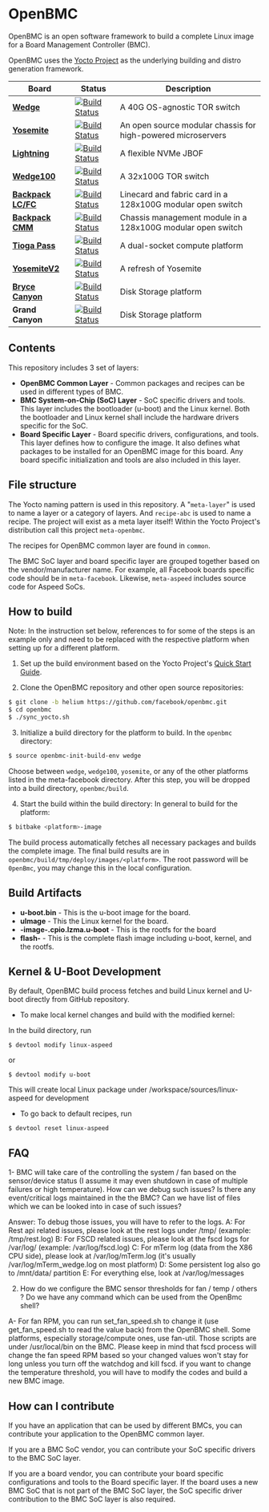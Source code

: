 # OpenBMC

OpenBMC is an open software framework to build a complete Linux image for a Board Management Controller (BMC).

OpenBMC uses the [Yocto Project](https://www.yoctoproject.org) as the underlying building and distro generation framework.

| Board | Status | Description |
|-------|--------|-------------|
[**Wedge**](https://code.facebook.com/posts/681382905244727/introducing-wedge-and-fboss-the-next-steps-toward-a-disaggregated-network/) | [![Build Status](https://circleci.com/gh/facebook/openbmc.svg)](https://circleci.com/gh/facebook/openbmc) | A 40G OS-agnostic TOR switch
[**Yosemite**](https://code.facebook.com/posts/1616052405274961/introducing-yosemite-the-first-open-source-modular-chassis-for-high-powered-microservers-) | [![Build Status](https://circleci.com/gh/facebook/openbmc.svg)](https://circleci.com/gh/facebook/openbmc) | An open source modular chassis for high-powered microservers
[**Lightning**](https://code.facebook.com/posts/989638804458007/introducing-lightning-a-flexible-nvme-jbof/) | [![Build Status](https://circleci.com/gh/facebook/openbmc.svg)](https://circleci.com/gh/facebook/openbmc) | A flexible NVMe JBOF
[**Wedge100**](https://code.facebook.com/posts/1802489260027439/wedge-100-more-open-and-versatile-than-ever/) | [![Build Status](https://circleci.com/gh/facebook/openbmc.svg)](https://circleci.com/gh/facebook/openbmc) | A 32x100G TOR switch
[**Backpack LC/FC**](https://code.facebook.com/posts/864213503715814/introducing-backpack-our-second-generation-modular-open-switch/) | [![Build Status](https://circleci.com/gh/facebook/openbmc.svg)](https://circleci.com/gh/facebook/openbmc) | Linecard and fabric card in a 128x100G modular open switch
[**Backpack CMM**](https://code.facebook.com/posts/864213503715814/introducing-backpack-our-second-generation-modular-open-switch/) | [![Build Status](https://circleci.com/gh/facebook/openbmc.svg)](https://circleci.com/gh/facebook/openbmc) | Chassis management module in a 128x100G modular open switch
[**Tioga Pass**](https://code.facebook.com/posts/232534267210735/ocp-summit-2017-facebook-news-recap-/) | [![Build Status](https://circleci.com/gh/facebook/openbmc.svg)](https://circleci.com/gh/facebook/openbmc) | A dual-socket compute platform
[**YosemiteV2**](https://code.facebook.com/posts/232534267210735/ocp-summit-2017-facebook-news-recap-/) | [![Build Status](https://circleci.com/gh/facebook/openbmc.svg)](https://circleci.com/gh/facebook/openbmc) | A refresh of Yosemite
[**Bryce Canyon**](https://code.facebook.com/posts/1869788206569924/introducing-bryce-canyon-our-next-generation-storage-platform/) | [![Build Status](https://circleci.com/gh/facebook/openbmc.svg)](https://circleci.com/gh/facebook/openbmc) | Disk Storage platform
**Grand Canyon** | [![Build Status](https://circleci.com/gh/facebook/openbmc.svg)](https://circleci.com/gh/facebook/openbmc) | Disk Storage platform

## Contents

This repository includes 3 set of layers:

* **OpenBMC Common Layer** - Common packages and recipes can be used in different types of BMC.
* **BMC System-on-Chip (SoC) Layer** - SoC specific drivers and tools. This layer includes the bootloader (u-boot) and the Linux kernel. Both the bootloader and Linux kernel shall include the hardware drivers specific for the SoC.
* **Board Specific Layer** - Board specific drivers, configurations, and tools. This layer defines how to configure the image. It also defines what packages to be installed for an OpenBMC image for this board. Any board specific initialization and tools are also included in this layer.

## File structure

The Yocto naming pattern is used in this repository. A "`meta-layer`" is used to name a layer or a category of layers. And `recipe-abc` is used to name a recipe. The project will exist as a meta layer itself! Within the Yocto Project's distribution call this project `meta-openbmc`.

The recipes for OpenBMC common layer are found in `common`.

The BMC SoC layer and board specific layer are grouped together based on the vendor/manufacturer name. For example, all Facebook boards specific code should be in `meta-facebook`. Likewise, `meta-aspeed` includes source code for Aspeed SoCs.

## How to build

Note: In the instruction set below, references to <platform> for some of the steps is an example only and need to be replaced with the respective platform when setting up for a different platform.

1. Set up the build environment based on the Yocto Project's [Quick Start Guide](https://www.yoctoproject.org/docs/2.5/brief-yoctoprojectqs/brief-yoctoprojectqs.html).

2. Clone the OpenBMC repository and other open source repositories:
 ```bash
 $ git clone -b helium https://github.com/facebook/openbmc.git
 $ cd openbmc
 $ ./sync_yocto.sh
 ```

3. Initialize a build directory for the platform to build. In the `openbmc` directory:
 ```bash
 $ source openbmc-init-build-env wedge
 ```
 Choose between `wedge`, `wedge100`, `yosemite`, or any of the other platforms listed in the meta-facebook directory.
 After this step, you will be dropped into a build directory, `openbmc/build`.

4. Start the build within the build directory:
 In general to build for the platform:
 ```bash
 $ bitbake <platform>-image
 ```
 The build process automatically fetches all necessary packages and builds the complete image. The final build results are in `openbmc/build/tmp/deploy/images/<platform>`. The root password will be `0penBmc`, you may change this in the local configuration.

## Build Artifacts

* **u-boot.bin** - This is the u-boot image for the board.
* **uImage** - This the Linux kernel for the board.
* **<platform>-image-<platform>.cpio.lzma.u-boot** - This is the rootfs for the board
* **flash-<platform>** - This is the complete flash image including u-boot, kernel, and the rootfs.

## Kernel & U-Boot Development
By default, OpenBMC build process fetches and build Linux kernel and U-boot directly from GitHub repository.
- To make local kernel changes and build with the modified kernel:

In the build directory, run
```
$ devtool modify linux-aspeed
```
or
```
$ devtool modify u-boot
```
This will create local Linux package under <buildir>/workspace/sources/linux-aspeed  for development

- To go back to default recipes, run
```
$ devtool reset linux-aspeed
```

## FAQ
1-  BMC will take care of the controlling the system / fan based on the sensor/device status (I assume it may even shutdown in case of multiple failures or high temperature). How can we debug such issues? Is there any event/critical logs maintained in the the BMC? Can we have list of files which we can be looked into in case of such issues?

Answer: To debug those issues, you will have to refer to the logs.
A: For Rest api related issues, please look at the rest logs under /tmp/ (example: /tmp/rest.log)
B: For FSCD related issues, please look at the fscd logs for /var/log/ (example: /var/log/fscd.log)
C: For mTerm log (data from the X86 CPU side), please look at /var/log/mTerm<something>.log (it's usually /var/log/mTerm_wedge.log on most platform)
D: Some persistent log also go to /mnt/data/ partition
E: For everything else, look at /var/log/messages

2) How do we configure the BMC sensor thresholds for fan / temp / others ? Do we have any command which can be used from the OpenBmc shell?

A- For fan RPM, you can run set_fan_speed.sh to change it (use get_fan_speed.sh to read the value back) from the OpenBMC shell. Some platforms, especially storage/compute ones, use fan-util.  Those scripts are under /usr/local/bin on the BMC. Please keep in mind that fscd process will change the fan speed RPM based so your changed values won't stay for long unless you turn off the watchdog and kill fscd. if you want to change the temperature threshold, you will have to modify the codes and build a new BMC image.

## How can I contribute

If you have an application that can be used by different BMCs, you can contribute your application to the OpenBMC common layer.

If you are a BMC SoC vendor, you can contribute your SoC specific drivers to the BMC SoC layer.

If you are a board vendor, you can contribute your board specific configurations and tools to the Board specific layer. If the board uses a new BMC SoC that is not part of the BMC SoC layer, the SoC specific driver contribution to the BMC SoC layer is also required.
